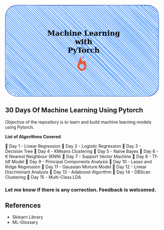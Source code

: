 ![MLWithPyTorch](/mlwithpytorch1.png)

## 30 Days Of Machine Learning Using Pytorch

Objective of the repository is to learn and build machine learning models using Pytorch.

**List of Algorithms Covered**

📌 Day 1 - Linear Regression
📌 Day 2 - Logistic Regression
📌 Day 3 - Decision Tree
📌 Day 4 - KMeans Clustering
📌 Day 5 - Naive Bayes
📌 Day 6 - K Nearest Neighbour (KNN)
📌 Day 7 - Support Vector Machine
📌 Day 8 - Tf-Idf Model
📌 Day 9 - Principal Components Analysis
📌 Day 10 - Lasso and Ridge Regression
📌 Day 11 - Gaussian Mixture Model
📌 Day 12 - Linear Discriminant Analysis
📌 Day 13 - Adaboost Algorithm
📌 Day 14 - DBScan Clustering
📌 Day 15 - Multi-Class LDA

### Let me know if there is any correction. Feedback is welcomed.

## References

* Sklearn Library
* ML-Glossary
